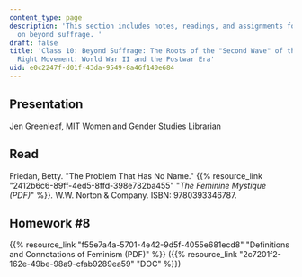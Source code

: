 ```yaml
---
content_type: page
description: 'This section includes notes, readings, and assignments for class #10
  on beyond suffrage. '
draft: false
title: 'Class 10: Beyond Suffrage: The Roots of the "Second Wave" of the U.S. Women''s
  Right Movement: World War II and the Postwar Era'
uid: e0c2247f-d01f-43da-9549-8a46f140e684
---
```

## Presentation 

Jen Greenleaf, MIT Women and Gender Studies Librarian

## Read

Friedan, Betty. "The Problem That Has No Name." {{% resource_link "2412b6c6-89ff-4ed5-8ffd-398e782ba455" "*The Feminine Mystique (PDF)*" %}}*.* W.W. Norton & Company. ISBN: 9780393346787.

## Homework #8 

{{% resource_link "f55e7a4a-5701-4e42-9d5f-4055e681ecd8" "Definitions and Connotations of Feminism (PDF)" %}} ({{% resource_link "2c7201f2-162e-49be-98a9-cfab9289ea59" "DOC" %}})